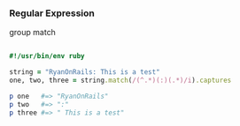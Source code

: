 ### Regular Expression


group match

```ruby

#!/usr/bin/env ruby

string = "RyanOnRails: This is a test"
one, two, three = string.match(/(^.*)(:)(.*)/i).captures

p one   #=> "RyanOnRails"
p two   #=> ":"
p three #=> " This is a test"

```

